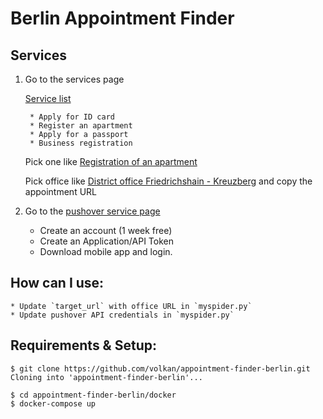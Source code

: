 # Berlin Appointment Finder

## Services

1. Go to the services page

    [Service list](https://service.berlin.de/terminvereinbarung/)

        * Apply for ID card
        * Register an apartment
        * Apply for a passport
        * Business registration

    Pick one like [Registration of an apartment](https://service.berlin.de/dienstleistung/120686/)

    Pick office like [District office Friedrichshain - Kreuzberg](https://service.berlin.de/terminvereinbarung/termin/tag.php?termin=1&anliegen[]=120686&dienstleisterlist=122231,122243&herkunft=http%3A%2F%2Fservice.berlin.de%2Fdienstleistung%2F120686%2F) and copy the appointment URL

2. Go to the [pushover service page](https://pushover.net/)
    * Create an account (1 week free)
    * Create an Application/API Token
    * Download mobile app and login.

## How can I use:

    * Update `target_url` with office URL in `myspider.py`
    * Update pushover API credentials in `myspider.py`

## Requirements & Setup:
```shell
$ git clone https://github.com/volkan/appointment-finder-berlin.git
Cloning into 'appointment-finder-berlin'...

$ cd appointment-finder-berlin/docker
$ docker-compose up

```